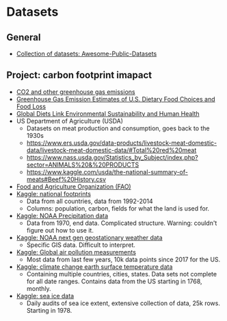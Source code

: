 # Datasets

## General

- [Collection of datasets: Awesome-Public-Datasets](https://github.com/awesomedata/awesome-public-datasets)

## Project: carbon footprint imapact

- [CO2 and other greenhouse gas emissions](https://ourworldindata.org/co2-and-other-greenhouse-gas-emissions)
- [Greenhouse Gas Emission Estimates of U.S. Dietary Food Choices and Food Loss](https://onlinelibrary.wiley.com/doi/abs/10.1111/jiec.12174)
- [Global Diets Link Environmental Sustainability and Human Health](https://www.nature.com/articles/nature13959#supplementary-information)
- US Department of Agriculture (USDA)
  - Datasets on meat production and consumption, goes back to the 1930s
  - https://www.ers.usda.gov/data-products/livestock-meat-domestic-data/livestock-meat-domestic-data/#Total%20red%20meat
  - https://www.nass.usda.gov/Statistics_by_Subject/index.php?sector=ANIMALS%20&%20PRODUCTS
  - https://www.kaggle.com/usda/the-national-summary-of-meats#Beef%20History.csv
- [Food and Agriculture Organization (FAO)](http://www.fao.org/statistics/databases/en/)
- [Kaggle: national footprints](https://www.kaggle.com/footprintnetwork/national-footprint-accounts-2018)
  - Data from all countries, data from 1992-2014
  - Columns: population, carbon, fields for what the land is used for.
- [Kaggle: NOAA Precipitation data](https://www.kaggle.com/noaa/noaa-precipitation-15-minute/home)
  - Data from 1970, end data. Complicated structure. Warning: couldn't figure out how to use it.
- [Kaggle: NOAA next gen  geostationary weather data](https://www.kaggle.com/noaa/goes16)
  - Specific GIS data. Difficult to interpret.
- [Kaggle: Global air pollution measurements](https://www.kaggle.com/open-aq/openaq)
  - Most data from last few years, 10k data points since 2017 for the US.
- [Kaggle: climate change earth surface temperature data](https://www.kaggle.com/berkeleyearth/climate-change-earth-surface-temperature-data)
  - Containing multiple countries, cities, states. Data sets not complete for all date ranges. Contains data from the US starting in 1768, monthly.
- [Kaggle: sea ice data](https://www.kaggle.com/nsidcorg/daily-sea-ice-extent-data)
  - Daily audits of sea ice extent, extensive collection of data, 25k rows. Starting in 1978.